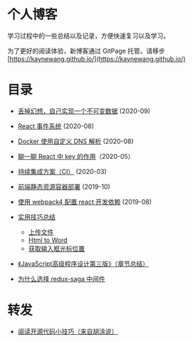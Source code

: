 # 个人博客

学习过程中的一些总结以及记录，方便快速复习以及学习。

为了更好的阅读体验，新博客通过 GitPage 托管。请移步 [https://kaynewang.github.io/](https://kaynewang.github.io/)

# 目录

* [丢掉幻想，自己实现一个不可变数据](https://kaynewang.github.io/post/immutable-data/) (2020-09)

* [React 事件系统](https://kaynewang.github.io/post/react-event-system/) (2020-08)

* [Docker 使用自定义 DNS 解析](https://github.com/KayneWang/blog/blob/master/article/docker-custom-dns.md) (2020-08)

* [聊一聊 React 中 key 的作用](https://github.com/KayneWang/blog/blob/master/article/react-key.md)（2020-05）

* [持续集成方案（CI）](https://github.com/KayneWang/blog/blob/master/article/ci.md) (2020-03)

* [前端静态资源容器部署](https://github.com/KayneWang/blog/blob/master/article/deploy.md) (2019-10)

* [使用 webpack4 配置 react 开发依赖](https://github.com/KayneWang/blog/blob/master/article/webpack4-react.md) (2019-08)

* [实用技巧总结](https://github.com/KayneWang/blog/blob/master/someSkills.md)
  * [上传文件](https://github.com/KayneWang/blog/blob/master/someSkills.md#%E7%82%B9%E5%87%BB%E6%8C%89%E9%92%AE%E4%B8%8A%E4%BC%A0%E6%9C%AC%E5%9C%B0%E6%96%87%E4%BB%B6)
  * [Html to Word](https://github.com/KayneWang/blog/blob/master/someSkills.md#html-to-word)
  * [获取输入框光标位置](https://github.com/KayneWang/blog/blob/master/someSkills.md#%E8%8E%B7%E5%8F%96%E8%BE%93%E5%85%A5%E6%A1%86%E5%85%89%E6%A0%87%E4%BD%8D%E7%BD%AE)

* [《JavaScript高级程序设计第三版》（章节总结）](https://github.com/wangzengkai/blog/issues/1)

* [为什么选择 redux-saga 中间件](https://github.com/wangzengkai/blog/issues/2)

# 转发

* [阅读开源代码小技巧（来自胡涂说）](https://hutusi.com/articles/git-paging)
